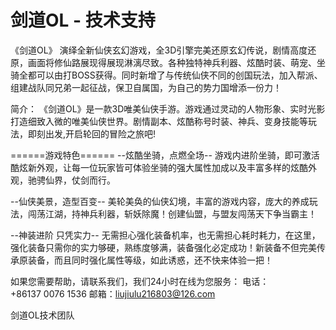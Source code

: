 # 剑道OL - 技术支持

《剑道OL》 演绎全新仙侠玄幻游戏，全3D引擎完美还原玄幻传说，剧情高度还原，画面将修仙路展现得展现淋漓尽致。各种独特神兵利器、炫酷时装、萌宠、坐骑全都可以由打BOSS获得。同时新增了与传统仙侠不同的创国玩法，加入帮派、组建战队同兄弟一起征战，保卫自属国，为自己的势力国增添一份力！


简介：
《剑道OL》是一款3D唯美仙侠手游。游戏通过灵动的人物形象、实时光影打造细致入微的唯美仙侠世界。剧情副本、炫酷称号时装、神兵、变身技能等玩法，即刻出发,开启轮回的冒险之旅吧!



======游戏特色======
--炫酷坐骑，点燃全场--
游戏内进阶坐骑，即可激活酷炫新外观，让每一位玩家皆可体验坐骑的强大属性加成以及丰富多样的炫酷外观，驰骋仙界，仗剑而行。

--仙侠美景，造型百变--
美轮美奂的仙侠幻境，丰富的游戏内容，庞大的养成玩法，闯荡江湖，持神兵利器，斩妖除魔！创建仙盟，与盟友闯荡天下争当霸主！

--神装进阶 只凭实力--
无需担心强化装备机率，也无需担心耗时耗力，在这里，强化装备只需你的实力够硬，熟练度够满，装备强化必定成功！新装备不但完美传承原装备，而且同时强化属性等级，如此诱惑，还不快来体验一把！



如果您需要帮助，请联系我们，我们24小时在线为您服务：
电话：+86137 0076 1536
邮箱：liujiulu216803@126.com

剑道OL技术团队

